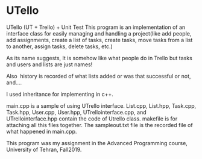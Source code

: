 # UTello
UTello (UT + Trello) + Unit Test
This program is an implementation of an interface class for easily managing and handling a project(like add people, add assignments, create a list of tasks, create tasks, move tasks from a list to another, assign tasks, delete tasks, etc.)

As its name suggests, It is somehow like what people do in Trello but tasks and users and lists are just names!

Also  history is recorded of what lists added or was that successful or not, and....

I used inheritance for implementing in c++.

main.cpp is a sample of using UTrello interface. List.cpp, List.hpp, Task.cpp, Task.hpp, User.cpp, User.hpp, UTrellointerface.cpp, and UTrellointerface.hpp contain the code of Utrello class. makefile is for attaching all this files together. The sampleout.txt file is the recorded file of what happened in main.cpp.

This program was my assignment in the Advanced Programming course, University of Tehran, Fall2019.
